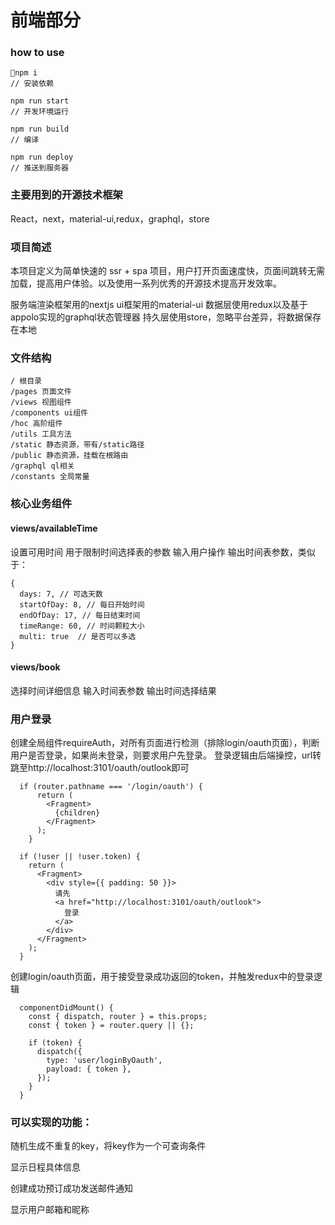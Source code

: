 # 前端部分

### how to use

```
npm i 
// 安装依赖

npm run start
// 开发环境运行

npm run build
// 编译

npm run deploy
// 推送到服务器

```

### 主要用到的开源技术框架

React，next，material-ui,redux，graphql，store

### 项目简述

本项目定义为简单快速的 ssr + spa 项目，用户打开页面速度快，页面间跳转无需加载，提高用户体验。以及使用一系列优秀的开源技术提高开发效率。

服务端渲染框架用的nextjs
ui框架用的material-ui
数据层使用redux以及基于appolo实现的graphql状态管理器
持久层使用store，忽略平台差异，将数据保存在本地

### 文件结构

```
/ 根目录
/pages 页面文件
/views 视图组件
/components ui组件
/hoc 高阶组件
/utils 工具方法
/static 静态资源，带有/static路径
/public 静态资源，挂载在根路由
/graphql ql相关
/constants 全局常量
```

### 核心业务组件

#### views/availableTime 

设置可用时间
用于限制时间选择表的参数
输入用户操作
输出时间表参数，类似于：

```
{ 
  days: 7, // 可选天数
  startOfDay: 8, // 每日开始时间
  endOfDay: 17, // 每日结束时间
  timeRange: 60, // 时间颗粒大小
  multi: true  // 是否可以多选
}
```

#### views/book 

选择时间详细信息
输入时间表参数
输出时间选择结果

### 用户登录

创建全局组件requireAuth，对所有页面进行检测（排除login/oauth页面），判断用户是否登录，如果尚未登录，则要求用户先登录。
登录逻辑由后端操控，url转跳至http://localhost:3101/oauth/outlook即可

```
  if (router.pathname === '/login/oauth') {
      return (
        <Fragment>
          {children}
        </Fragment>
      );
    }

  if (!user || !user.token) {
    return (
      <Fragment>
        <div style={{ padding: 50 }}>
          请先
          <a href="http://localhost:3101/oauth/outlook">
            登录
          </a>
        </div>
      </Fragment>
    );
  }
```

创建login/oauth页面，用于接受登录成功返回的token，并触发redux中的登录逻辑

```
  componentDidMount() {
    const { dispatch, router } = this.props;
    const { token } = router.query || {};
    
    if (token) {
      dispatch({
        type: 'user/loginByOauth',
        payload: { token },
      });
    }
  }
```

### 可以实现的功能：

随机生成不重复的key，将key作为一个可查询条件

显示日程具体信息

创建成功预订成功发送邮件通知

显示用户邮箱和昵称





